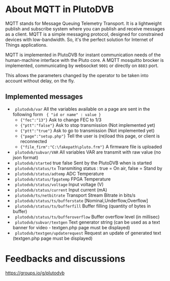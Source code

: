 # About MQTT in PlutoDVB

MQTT stands for Message Queuing Telemetry Transport. It is a lightweight publish and subscribe system where you can publish and receive messages as a client. MQTT is a simple messaging protocol, designed for constrained devices with low-bandwidth. So, it's the perfect solution for Internet of Things applications.

MQTT is implemented in PlutoDVB for instant communication needs of the human-machine interface with the Pluto core. A MQTT mosquitto brocker is implemented, communicating by websocket ```9001``` or directly on ```8883``` port.

This allows the parameters changed by the operator to be taken into account without delay, on the fly.

## Implemented messages 

- ``` plutodvb/var``` All the variables available on a page are sent in the following form ``` { "id or name" : value }```
	-  ```{"fec":"13"}``` Ask to change FEC to 1/3
	-  ```{"ptt":"false"}``` Ask to stop transmission (Not implemented yet)
	-  ```{"ptt":"true"}``` Ask to go to transmission (Not implemented yet)	
	-  ```{"page":"setup.php"}``` Tell the user is (re)load this page, or client is reconnected
	-  ```{"file_firm":"C:\fakepath\pluto.frm"}``` A firmware file is uploaded	
- ``` plutodvb/subvar/VAR``` All variables VAR are transmit with raw value (no json format)
- ``` plutodvb/started``` true false Sent by the PlutoDVB when is started
- ``` plutodvb/status/tx``` Transmiting status : true = On air, false = Stand by
- ``` plutodvb/status/adtemp``` ADC Temperature
- ``` plutodvb/status/fpgatemp``` FPGA Temperature
- ``` plutodvb/status/voltage``` Input voltage (V)
- ``` plutodvb/status/current``` Input current (mA)
- ``` plutodvb/ts/netbitrate``` Transport Stream Bitrate in bits/s
- ``` plutodvb/status/ts/bufferstate```   [Nominal,Underflow,Overflow]
- ``` plutodvb/status/ts/bufferfill```   Buffer filling (quantity of bytes in buffer)
- ``` plutodvb/status/ts/bufferoverflow```  Buffer overflow level (in millisec)
- ``` plutodvb/subvar/textgen``` Text generator string (can be used as a text banner for video - textgen.php page must be displayed)
- ``` plutodvb/textgen/updaterequest```  Request an update of generated text (textgen.php page must be displayed)


# Feedbacks and discussions
https://groups.io/g/plutodvb
